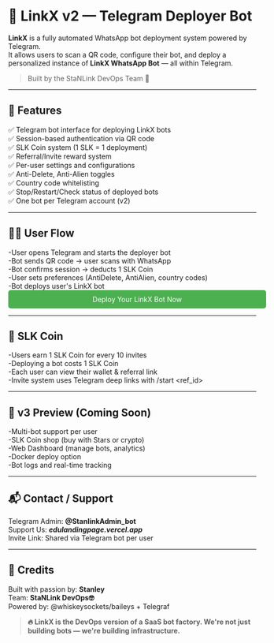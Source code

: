# 🤖 LinkX v2 — Telegram Deployer Bot

**LinkX** is a fully automated WhatsApp bot deployment system powered by Telegram.  
It allows users to scan a QR code, configure their bot, and deploy a personalized instance of **LinkX WhatsApp Bot** — all within Telegram.

> Built by the StaNLink DevOps Team 💼

---

## 🚀 Features

✅ Telegram bot interface for deploying LinkX bots  
✅ Session-based authentication via QR code  
✅ SLK Coin system (1 SLK = 1 deployment)  
✅ Referral/Invite reward system  
✅ Per-user settings and configurations  
✅ Anti-Delete, Anti-Alien toggles  
✅ Country code whitelisting  
✅ Stop/Restart/Check status of deployed bots  
✅ One bot per Telegram account (v2)

---

## 🧑‍💻 User Flow

-User opens Telegram and starts the deployer bot<br>
-Bot sends QR code → user scans with WhatsApp<br>
-Bot confirms session → deducts 1 SLK Coin<br>
-User sets preferences (AntiDelete, AntiAlien, country codes)<br>
-Bot deploys user's LinkX bot<br>
<a href="https://t.me/LinkXDeployerBot" target="_blank" style="display:block;width:100%;text-align:center;padding:10px;background-color:#4CAF50;color:#fff;text-decoration:none;border-radius:5px;">
  Deploy Your LinkX Bot Now
</a>

---

## 🧾 SLK Coin 

-Users earn 1 SLK Coin for every 10 invites<br>
-Deploying a bot costs 1 SLK Coin<br>
-Each user can view their wallet & referral link<br>
-Invite system uses Telegram deep links with /start <ref_id>

---

## 🚧 v3 Preview (Coming Soon)

-Multi-bot support per user<br>
-SLK Coin shop (buy with Stars or crypto)<br>
-Web Dashboard (manage bots, analytics)<br>
-Docker deploy option<br>
-Bot logs and real-time tracking

---

## 📬 Contact / Support
Telegram Admin: **@StanlinkAdmin_bot**<br>
Support Us: ***edulandingpage.vercel.app***<br>
Invite Link: Shared via Telegram bot per user

---

## 🧠 Credits
Built with passion by: **Stanley**<br>
Team: **StaNLink DevOps🤓**<br>
Powered by: @whiskeysockets/baileys + Telegraf

> **🔥 LinkX is the DevOps version of a SaaS bot factory. We're not just building bots — we're building infrastructure.**
